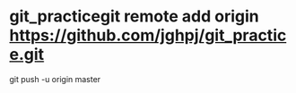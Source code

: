 # git_practicegit remote add origin https://github.com/jghpj/git_practice.git
git push -u origin master
